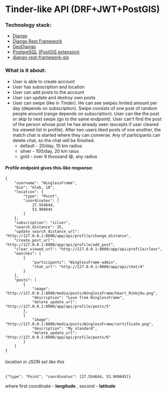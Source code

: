 # Tinder-like API (DRF+JWT+PostGIS)
### Technology stack:
* [Django](https://github.com/django/django)
* [Django Rest Framework](https://github.com/encode/django-rest-framework)
* [GeoDjango](https://docs.djangoproject.com/en/3.1/ref/contrib/gis/)
* [PostgreSQL](https://www.postgresql.org/) [(PostGIS extension)](https://postgis.net/)
* [django-rest-framework-gis](https://github.com/openwisp/django-rest-framework-gis)
### What is it about:
* User is able to create account
* User has subscription and location
* User can add posts to the account
* User can update and destroy own posts
* User can swipe (like in Tinder). He can see swipes limited amount per day (depends on subscription).
  Swipe consists of one post of random people around (range depends on subscription).
  User can like the post or skip to next swipe (go to the same endpoint). 
  User can't find the post of the person whose post he has already seen (excepts if user cleared his viewed list in profile).
  After two users liked posts of one another, the match chat is started where they can converse. 
  Any of participants can delete chat, so the chat will be finished.
  * default - 20/day, 10 km radius
  * silver - 100/day, 20 km raius
  * gold - over 9 thousand  😅, any radius
#### Profile endpoint gives this-like response:
```json5
{
    "username": "WinglessFrame",
    "bio": "Gleb, 18",
    "location": {
        "type": "Point",
        "coordinates": [
            27.554644,
            53.909845
        ]
    },
    "subscription": "silver",
    "search_distance": 25,
    "update_search_distance_url": "http://127.0.0.1:8000/app/api/profile/change_distance",
    "create_post_url": "http://127.0.0.1:8000/app/api/profile/add_post",
    "clear_viewed_url": "http://127.0.0.1:8000/app/api/profile/clear",
    "matches": [
        {
            "participants": "WinglessFrame-admin",
            "chat_url": "http://127.0.0.1:8000/app/api/chat/4"
        }
    ],
    "posts": [
        {
            "image": "http://127.0.0.1:8000/media/posts/WinglessFrame/heart_RiUejOu.png",
            "description": "Love from WinglessFrame",
            "delete_update_url": "http://127.0.0.1:8000/app/api/profile/posts/5"
        },
        {
            "image": "http://127.0.0.1:8000/media/posts/WinglessFrame/certificate.png",
            "description": "My standard",
            "delete_update_url": "http://127.0.0.1:8000/app/api/profile/posts/6"
        }
    ]
}
```
###### location in JSON set like this
```json5
{"type": "Point", "coordinates": [27.554644, 53.909845]}
```
where first coordinate - **longitude** , second - **latitude**
